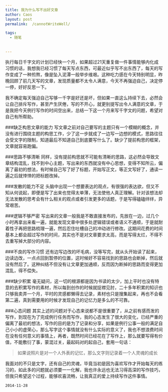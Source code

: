 ```yaml
---
title: 我为什么写不出好文章
author: Caos
layout: post
permalink:  /cannotWriteWell/

tags:
  - 随笔
  
  
---
```





执行每日千字文的计划已经快一个月，如果超过21天重复做一件事情能够内化成习惯的话，我想我已经习惯了每天写点东西，可最近似乎写不出东西了，每天的写作变成了一种煎熬，像是坠入泥潭一般举步维艰。这种吃力感在今天特别明显，昨晚回顾了前几天写的文章，发现质量都不太令人满意，今天不再强迫自己，决定停一停，好好反思一下。
<!--more-->
我不确定每天强迫自己写够一千字是好还是坏，但如果一直这么持续下去，必然会让自己排斥写作，甚至产生厌倦，写的不开心，就更别提写出令人满意的文章，于是我把今天例行写作的时间空出来，总结一下这一个月来写千字文的问题，希望对自己有所帮助。

###缺乏构思文章的能力
写文章之前对自己要写的主题只有一个模糊的概念，并没有进行围绕主题的构思工作，少了这一步就成了一边写一边想的模式，思路往往会受文字的限制，知道最后不知道自己到底要写什么了。缺少了提前构思的框架，文章就容易跑偏。

###思路不够清晰
同样，没有提前构思就不可能有清晰的思路，这必然会导致文章结构混乱，找不到中心主题，写出来的东西就没有中心思想，变得不知所云，偏离了最初的想法，有时候自己写了好了标题，开始写正文，等正文写好了，通读一遍之后就悻悻的把标题改掉。

###发散的能力不足
头脑中出现一个想要表达的观点，有很强的表达欲，但又不知从何说起，即便是写了出来也觉得太单薄，无法使他人真正理解。针对该想法却无法发散的思考会有什么相关的观点或者引发更多的话题，于是写得磕磕绊绊，异常艰苦。

###逻辑不够严密
写出来的文章一般我是不敢直接发布的，先放在一边，过几个小时再拿出来看一遍，就能发现文章中很多处逻辑错误或者语义不通顺，于是就耐着性子再把思路梳理一遍，然后忍住吐槽自己的冲动进行修改。这期间花费的时间基本上都会超过写作的时间，其实也不是对文章要求太高，而是写得太烂，不得不去重写掉大部分的内容。

###不良的写作习惯
还有边写边改的坏毛病，没等写完，就从头开始读了起来，边读边改，一点点回到暂停的位置，这时候好不容易找到的思路也会断掉，然后就没有然后了。这种纠结不但没有让文章更加通顺，反而因为断掉的思路而变得更加混乱，得不偿失。

###缺少积累
毫无疑问，这一切的根源都是因为书读的太少，加上平时也没有特意的去积累写作的素材，所以每到创作的时候就捉襟见肘，二十多年积累的知识也只够我卖弄一个月，平时的灵感都懒得去记录，素材也只是搜集起来，再也不会看第二遍，真到需要用的时候才发现自己的记忆力是多么的不可靠。

###心态问题
其实上述的问题对于心态来说都不是很重要了，从之前有感而发的写作，到现在为了完成例行任务而写作，我的心态发生了很大的变化，已经严重的偏离了最初的想法，写作的目的是为了记录和分享，如果是例行公事一般的满足自己小小的虚荣心，那么写字这个事情就没有什么实际的意义了，我也不想浪费时间在没有任何意义的事情上，再者，既然时间已经花在了写作上，那么就要写得有价值，不能敷衍了事，蒙混过关，最起码对的起自己，套用一句话：

> 如果说照片是对一个人外表的记忆，那么文字则记录着一个人灵魂的成长

我面对的不只是文字，还有自己的灵魂，毕竟当初是因为喜欢写作才开始每天的练习的，如此多的问题就必须要一一化解，我也许永远也无法习得高深的写作技巧，但我只希望这个过程，能够欢喜流畅，让我真正的爱上持续写作这件事情。

`2014-11-28`
